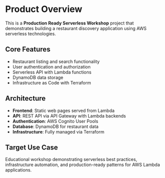 # Product Overview

This is a **Production Ready Serverless Workshop** project that demonstrates building a restaurant discovery application using AWS serverless technologies.

## Core Features
- Restaurant listing and search functionality
- User authentication and authorization
- Serverless API with Lambda functions
- DynamoDB data storage
- Infrastructure as Code with Terraform

## Architecture
- **Frontend**: Static web pages served from Lambda
- **API**: REST API via API Gateway with Lambda backends
- **Authentication**: AWS Cognito User Pools
- **Database**: DynamoDB for restaurant data
- **Infrastructure**: Fully managed via Terraform

## Target Use Case
Educational workshop demonstrating serverless best practices, infrastructure automation, and production-ready patterns for AWS Lambda applications.
